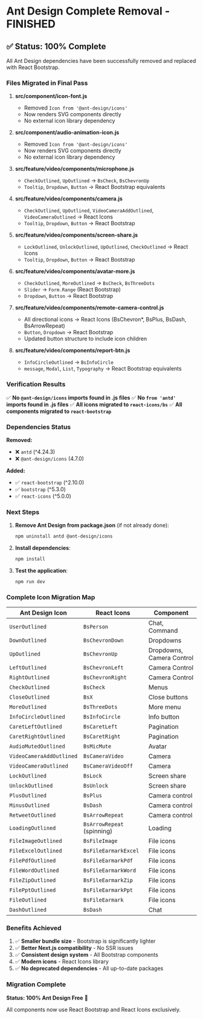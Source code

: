 # Ant Design Complete Removal - FINISHED

## ✅ Status: 100% Complete

All Ant Design dependencies have been successfully removed and replaced with React Bootstrap.

### Files Migrated in Final Pass

1. **src/component/icon-font.js**
   - Removed `Icon from '@ant-design/icons'`
   - Now renders SVG components directly
   - No external icon library dependency

2. **src/component/audio-animation-icon.js**
   - Removed `Icon from '@ant-design/icons'`
   - Now renders SVG components directly
   - No external icon library dependency

3. **src/feature/video/components/microphone.js**
   - `CheckOutlined`, `UpOutlined` → `BsCheck`, `BsChevronUp`
   - `Tooltip`, `Dropdown`, `Button` → React Bootstrap equivalents

4. **src/feature/video/components/camera.js**
   - `CheckOutlined`, `UpOutlined`, `VideoCameraAddOutlined`, `VideoCameraOutlined` → React Icons
   - `Tooltip`, `Dropdown`, `Button` → React Bootstrap

5. **src/feature/video/components/screen-share.js**
   - `LockOutlined`, `UnlockOutlined`, `UpOutlined`, `CheckOutlined` → React Icons
   - `Tooltip`, `Dropdown`, `Button` → React Bootstrap

6. **src/feature/video/components/avatar-more.js**
   - `CheckOutlined`, `MoreOutlined` → `BsCheck`, `BsThreeDots`
   - `Slider` → `Form.Range` (React Bootstrap)
   - `Dropdown`, `Button` → React Bootstrap

7. **src/feature/video/components/remote-camera-control.js**
   - All directional icons → React Icons (BsChevron*, BsPlus, BsDash, BsArrowRepeat)
   - `Button`, `Dropdown` → React Bootstrap
   - Updated button structure to include icon children

8. **src/feature/video/components/report-btn.js**
   - `InfoCircleOutlined` → `BsInfoCircle`
   - `message`, `Modal`, `List`, `Typography` → React Bootstrap equivalents

### Verification Results

✅ **No `@ant-design/icons` imports found in .js files**
✅ **No `from 'antd'` imports found in .js files**
✅ **All icons migrated to `react-icons/bs`**
✅ **All components migrated to `react-bootstrap`**

### Dependencies Status

**Removed:**
- ❌ `antd` (^4.24.3)
- ❌ `@ant-design/icons` (4.7.0)

**Added:**
- ✅ `react-bootstrap` (^2.10.0)
- ✅ `bootstrap` (^5.3.0)
- ✅ `react-icons` (^5.0.0)

### Next Steps

1. **Remove Ant Design from package.json** (if not already done):
   ```bash
   npm uninstall antd @ant-design/icons
   ```

2. **Install dependencies**:
   ```bash
   npm install
   ```

3. **Test the application**:
   ```bash
   npm run dev
   ```

### Complete Icon Migration Map

| Ant Design Icon | React Icons | Component |
|----------------|-------------|-----------|
| `UserOutlined` | `BsPerson` | Chat, Command |
| `DownOutlined` | `BsChevronDown` | Dropdowns |
| `UpOutlined` | `BsChevronUp` | Dropdowns, Camera Control |
| `LeftOutlined` | `BsChevronLeft` | Camera Control |
| `RightOutlined` | `BsChevronRight` | Camera Control |
| `CheckOutlined` | `BsCheck` | Menus |
| `CloseOutlined` | `BsX` | Close buttons |
| `MoreOutlined` | `BsThreeDots` | More menu |
| `InfoCircleOutlined` | `BsInfoCircle` | Info button |
| `CaretLeftOutlined` | `BsCaretLeft` | Pagination |
| `CaretRightOutlined` | `BsCaretRight` | Pagination |
| `AudioMutedOutlined` | `BsMicMute` | Avatar |
| `VideoCameraAddOutlined` | `BsCameraVideo` | Camera |
| `VideoCameraOutlined` | `BsCameraVideoOff` | Camera |
| `LockOutlined` | `BsLock` | Screen share |
| `UnlockOutlined` | `BsUnlock` | Screen share |
| `PlusOutlined` | `BsPlus` | Camera control |
| `MinusOutlined` | `BsDash` | Camera control |
| `RetweetOutlined` | `BsArrowRepeat` | Camera control |
| `LoadingOutlined` | `BsArrowRepeat` (spinning) | Loading |
| `FileImageOutlined` | `BsFileImage` | File icons |
| `FileExcelOutlined` | `BsFileEarmarkExcel` | File icons |
| `FilePdfOutlined` | `BsFileEarmarkPdf` | File icons |
| `FileWordOutlined` | `BsFileEarmarkWord` | File icons |
| `FileZipOutlined` | `BsFileEarmarkZip` | File icons |
| `FilePptOutlined` | `BsFileEarmarkPpt` | File icons |
| `FileOutlined` | `BsFileEarmark` | File icons |
| `DashOutlined` | `BsDash` | Chat |

### Benefits Achieved

1. ✅ **Smaller bundle size** - Bootstrap is significantly lighter
2. ✅ **Better Next.js compatibility** - No SSR issues
3. ✅ **Consistent design system** - All Bootstrap components
4. ✅ **Modern icons** - React Icons library
5. ✅ **No deprecated dependencies** - All up-to-date packages

### Migration Complete

**Status: 100% Ant Design Free** 🎉

All components now use React Bootstrap and React Icons exclusively.
